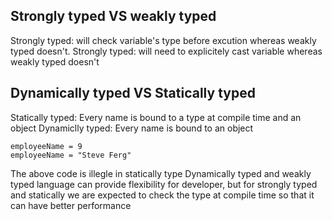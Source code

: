 ## Strongly typed VS weakly typed
Strongly typed: will check variable's type before excution whereas weakly typed doesn't.
Strongly typed: will need to explicitely cast variable whereas weakly typed doesn't

## Dynamically typed VS Statically typed
Statically typed: Every name is bound to a type at compile time and an object
Dynamiclly typed: Every name is bound to an object
```
employeeName = 9
employeeName = "Steve Ferg"
```
The above code is illegle in statically type
Dynamically typed and weakly typed language can provide flexibility for developer, but for strongly typed and statically we 
are expected to check the type at compile time so that it can have better performance

